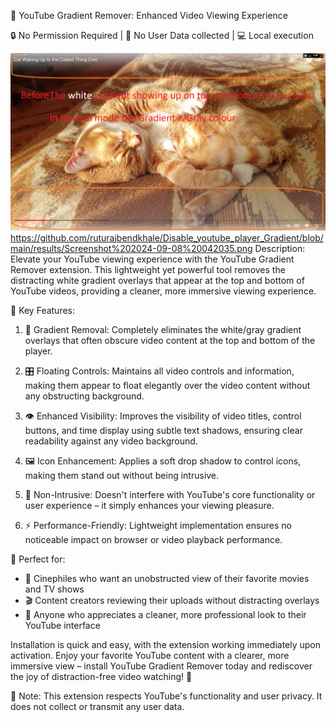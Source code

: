 🎥 YouTube Gradient Remover: Enhanced Video Viewing Experience

🔒 No Permission Required | 🚫 No User Data collected | 💻 Local execution

![Before](https://github.com/ruturajbendkhale/Disable_youtube_player_Gradient/blob/main/results/Screenshot%202024-09-08%20041821.png)
https://github.com/ruturajbendkhale/Disable_youtube_player_Gradient/blob/main/results/Screenshot%202024-09-08%20042035.png
Description:
Elevate your YouTube viewing experience with the YouTube Gradient Remover extension. This lightweight yet powerful tool removes the distracting white gradient overlays that appear at the top and bottom of YouTube videos, providing a cleaner, more immersive viewing experience.

🌟 Key Features:
1. 🎨 Gradient Removal: Completely eliminates the white/gray gradient overlays that often obscure video content at the top and bottom of the player.

2. 🎛️ Floating Controls: Maintains all video controls and information, making them appear to float elegantly over the video content without any obstructing background.

3. 👁️ Enhanced Visibility: Improves the visibility of video titles, control buttons, and time display using subtle text shadows, ensuring clear readability against any video background.

4. 🖼️ Icon Enhancement: Applies a soft drop shadow to control icons, making them stand out without being intrusive.

5. 🤝 Non-Intrusive: Doesn't interfere with YouTube's core functionality or user experience – it simply enhances your viewing pleasure.

6. ⚡ Performance-Friendly: Lightweight implementation ensures no noticeable impact on browser or video playback performance.

🎯 Perfect for:
- 🍿 Cinephiles who want an unobstructed view of their favorite movies and TV shows
- 🎬 Content creators reviewing their uploads without distracting overlays
- 🧐 Anyone who appreciates a cleaner, more professional look to their YouTube interface

Installation is quick and easy, with the extension working immediately upon activation. Enjoy your favorite YouTube content with a clearer, more immersive view – install YouTube Gradient Remover today and rediscover the joy of distraction-free video watching! 🚀

📝 Note: This extension respects YouTube's functionality and user privacy. It does not collect or transmit any user data.
